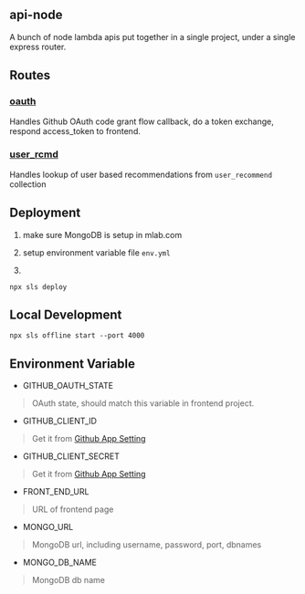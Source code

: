 api-node
---

A bunch of node lambda apis put together in a single project, under a single express router.

## Routes

### [oauth](routes/oauth.js)
Handles Github OAuth code grant flow callback, do a token exchange, respond access_token to frontend.

### [user_rcmd](routes/user_rcmd.js)
Handles lookup of user based recommendations from `user_recommend` collection

## Deployment

1. make sure MongoDB is setup in mlab.com

1. setup environment variable file `env.yml`

1. 
```
npx sls deploy
```

## Local Development
```
npx sls offline start --port 4000
```

## Environment Variable

- GITHUB_OAUTH_STATE
> OAuth state, should match this variable in frontend project.

- GITHUB_CLIENT_ID
> Get it from [Github App Setting](https://github.com/settings/apps/twin)

- GITHUB_CLIENT_SECRET
> Get it from [Github App Setting](https://github.com/settings/apps/twin)

- FRONT_END_URL
> URL of frontend page

- MONGO_URL
> MongoDB url, including username, password, port, dbnames

- MONGO_DB_NAME
> MongoDB db name
